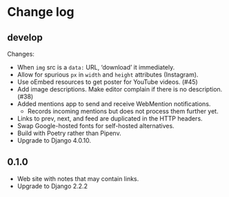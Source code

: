 Change log
==========

develop
-------


Changes:

- When `img` src is a `data:` URL, ‘download’ it immediately.
- Allow for spurious `px` in `width` and `height` attributes (Instagram).
- Use oEmbed resources to get poster for YouTube videos. (#45)
- Add image descriptions. Make editor complain if there is no description. (#38)
- Added mentions app to send and receive WebMention notifications.
    - Records incoming mentions but does not process them further yet.
- Links to prev, next, and feed are duplicated in the HTTP headers.
- Swap Google-hosted fonts for self-hosted alternatives.
- Build with Poetry rather than Pipenv.
- Upgrade to Django 4.0.10.

0.1.0
-----

- Web site with notes that may contain links.
- Upgrade to Django 2.2.2
